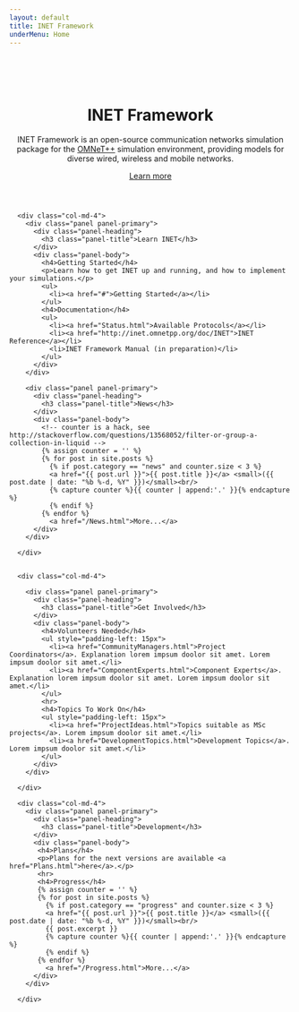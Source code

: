 ```yaml
---
layout: default
title: INET Framework
underMenu: Home
---
```


<header>
<div class="jumbotron" style="background-image: url('images/minecraft-background2.jpg'); background-size: 100% 100%;">
  <div class="container">
    <br><br><br>
    <h1>INET Framework</h1>
    <p>
      INET Framework is an open-source communication networks simulation package for
      the <a href="http://omnetpp.org" target="_blank">OMNeT++</a> simulation environment,
      providing models for diverse wired, wireless and mobile networks.
    </p>
    <p><a class="btn btn-primary btn-lg" href="Documentation.html">Learn more</a></p>
  </div>
</div>
</header>

<div class="container">
  <div class="row">

      <div class="col-md-4">
        <div class="panel panel-primary">
          <div class="panel-heading">
            <h3 class="panel-title">Learn INET</h3>
          </div>
          <div class="panel-body">
            <h4>Getting Started</h4>
            <p>Learn how to get INET up and running, and how to implement your simulations.</p>
            <ul>
              <li><a href="#">Getting Started</a></li>
            </ul>
            <h4>Documentation</h4>
            <ul>
              <li><a href="Status.html">Available Protocols</a></li>
              <li><a href="http://inet.omnetpp.org/doc/INET">INET Reference</a></li>
              <li>INET Framework Manual (in preparation)</li>
            </ul>
          </div>
        </div>

        <div class="panel panel-primary">
          <div class="panel-heading">
            <h3 class="panel-title">News</h3>
          </div>
          <div class="panel-body">
            <!-- counter is a hack, see http://stackoverflow.com/questions/13568052/filter-or-group-a-collection-in-liquid -->
            {% assign counter = '' %}
            {% for post in site.posts %}
              {% if post.category == "news" and counter.size < 3 %}
              <a href="{{ post.url }}">{{ post.title }}</a> <small>({{ post.date | date: "%b %-d, %Y" }})</small><br/>
              {% capture counter %}{{ counter | append:'.' }}{% endcapture %}
              {% endif %}
            {% endfor %}
              <a href="/News.html">More...</a>
          </div>
        </div>

      </div>


      <div class="col-md-4">
<!-- TODO: into the Learn More page!
        <div class="panel panel-primary">
          <div class="panel-heading">
            <h3 class="panel-title">Get Involved!</h3>
          </div>
          <div class="panel-body">
            <p>INET is a community project. If you'd like to help, there are various ways you can [contribute][3]
            to its progress. <a href="#">More...</a>
            <!-- We are also currently looking for [Community Managers][4] and [Component Experts][5].
            It is a good start to sign up for the [mailing list][6]. - ->
            </p>
          </div>
        </div>
-->
        <div class="panel panel-primary">
          <div class="panel-heading">
            <h3 class="panel-title">Get Involved</h3>
          </div>
          <div class="panel-body">
            <h4>Volunteers Needed</h4>
            <ul style="padding-left: 15px">
              <li><a href="CommunityManagers.html">Project Coordinators</a>. Explanation lorem impsum doolor sit amet. Lorem impsum doolor sit amet.</li>
              <li><a href="ComponentExperts.html">Component Experts</a>. Explanation lorem impsum doolor sit amet. Lorem impsum doolor sit amet.</li>
            </ul>
            <hr>
            <h4>Topics To Work On</h4>
            <ul style="padding-left: 15px">
              <li><a href="ProjectIdeas.html">Topics suitable as MSc projects</a>. Lorem impsum doolor sit amet.</li>
              <li><a href="DevelopmentTopics.html">Development Topics</a>. Lorem impsum doolor sit amet.</li>
            </ul>
          </div>
        </div>

      </div>

      <div class="col-md-4">
        <div class="panel panel-primary">
          <div class="panel-heading">
            <h3 class="panel-title">Development</h3>
          </div>
          <div class="panel-body">
           <h4>Plans</h4>
           <p>Plans for the next versions are available <a href="Plans.html">here</a>.</p>
           <hr>
           <h4>Progress</h4>
           {% assign counter = '' %}
           {% for post in site.posts %}
             {% if post.category == "progress" and counter.size < 3 %}
             <a href="{{ post.url }}">{{ post.title }}</a> <small>({{ post.date | date: "%b %-d, %Y" }})</small><br/>
             {{ post.excerpt }}
             {% capture counter %}{{ counter | append:'.' }}{% endcapture %}
             {% endif %}
           {% endfor %}
             <a href="/Progress.html">More...</a>
          </div>
        </div>

      </div>
  </div>

</div>

